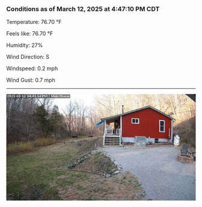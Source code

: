 ### Conditions as of March 12, 2025 at 4:47:10 PM CDT 

Temperature: 76.70 &deg;F

Feels like: 76.70 &deg;F

Humidity: 27%

Wind Direction: S

Windspeed: 0.2 mph

Wind Gust: 0.7 mph

---

<img src="./images/latest.jpeg"/>


